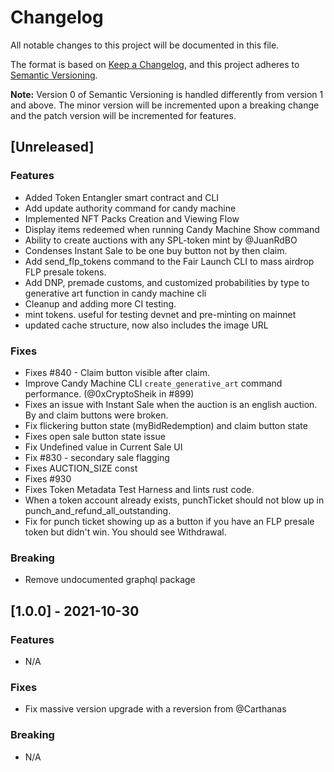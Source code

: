 # Changelog

All notable changes to this project will be documented in this file.

The format is based on [Keep a Changelog](https://keepachangelog.com/en/1.0.0/),
and this project adheres to [Semantic Versioning](https://semver.org/spec/v2.0.0.html).

**Note:** Version 0 of Semantic Versioning is handled differently from version 1 and above.
The minor version will be incremented upon a breaking change and the patch version will be
incremented for features.

## [Unreleased]

### Features

- Added Token Entangler smart contract and CLI
- Add update authority command for candy machine
- Implemented NFT Packs Creation and Viewing Flow
- Display items redeemed when running Candy Machine Show command
- Ability to create auctions with any SPL-token mint by @JuanRdBO
- Condenses Instant Sale to be one buy button not by then claim.
- Add send_flp_tokens command to the Fair Launch CLI to mass airdrop FLP presale tokens.
- Add DNP, premade customs, and customized probabilities by type to generative art function in candy machine cli
- Cleanup and adding more CI testing.
- mint tokens. useful for testing devnet and pre-minting on mainnet
- updated cache structure, now also includes the image URL

### Fixes

- Fixes #840 - Claim button visible after claim.
- Improve Candy Machine CLI `create_generative_art` command performance. (@0xCryptoSheik in #899)
- Fixes an issue with Instant Sale when the auction is an english auction. By and claim buttons were broken.
- Fix flickering button state (myBidRedemption) and claim button state
- Fixes open sale button state issue
- Fix Undefined value in Current Sale UI
- Fix #830 - secondary sale flagging
- Fixes AUCTION_SIZE const
- Fixes #930
- Fixes Token Metadata Test Harness and lints rust code. 
- When a token account already exists, punchTicket should not blow up in punch_and_refund_all_outstanding.
- Fix for punch ticket showing up as a button if you have an FLP presale token but didn't win. You should see Withdrawal.

### Breaking

- Remove undocumented graphql package

## [1.0.0] - 2021-10-30

### Features

- N/A

### Fixes

- Fix massive version upgrade with a reversion from @Carthanas

### Breaking

- N/A
